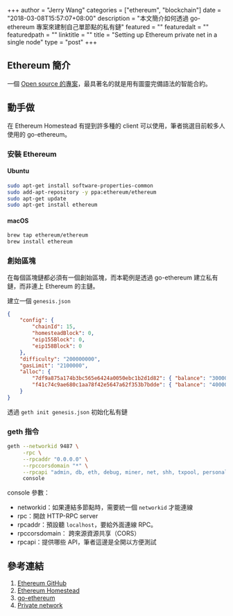 +++
author = "Jerry Wang"
categories = ["ethereum", "blockchain"]
date = "2018-03-08T15:57:07+08:00"
description = "本文簡介如何透過 go-ethereum 專案來建制自己單節點的私有鏈"
featured = ""
featuredalt = ""
featuredpath = ""
linktitle = ""
title = "Setting up Ethereum private net in a single node"
type = "post"
+++

## Ethereum 簡介

一個 [Open source 的專案](https://github.com/ethereum/)，最具著名的就是用有圖靈完備語法的智能合約。

## 動手做

在 Ethereum Homestead 有提到許多種的 client 可以使用，筆者挑選目前較多人使用的 go-ethereum。

### 安裝 Ethereum

#### Ubuntu

```bash
sudo apt-get install software-properties-common
sudo add-apt-repository -y ppa:ethereum/ethereum
sudo apt-get update
sudo apt-get install ethereum
```

#### macOS

```bash
brew tap ethereum/ethereum
brew install ethereum
```

### 創始區塊

在每個區塊鏈都必須有一個創始區塊，而本範例是透過 go-ethereum 建立私有鏈，而非連上 Ethereum 的主鏈。

建立一個 `genesis.json`

```json
{
    "config": {
        "chainId": 15,
        "homesteadBlock": 0,
        "eip155Block": 0,
        "eip158Block": 0
    },
    "difficulty": "200000000",
    "gasLimit": "2100000",
    "alloc": {
        "7df9a875a174b3bc565e6424a0050ebc1b2d1d82": { "balance": "300000" },
        "f41c74c9ae680c1aa78f42e5647a62f353b7bdde": { "balance": "400000" }
    }
}
```

透過 `geth init genesis.json` 初始化私有鏈


### geth 指令

```bash
geth --networkid 9487 \
     -rpc \
     --rpcaddr "0.0.0.0" \
     --rpccorsdomain "*" \
     --rpcapi "admin, db, eth, debug, miner, net, shh, txpool, personal, web3" \
     console
```

console 參數：

* networkid：如果連結多節點時，需要統一個 `networkid` 才能連線
* rpc：開啟 HTTP-RPC server
* rpcaddr：預設聽 `localhost`，要給外面連線 RPC。
* rpccorsdomain： 跨來源資源共享（CORS）
* rpcapi：提供哪些 API，筆者這邊是全開以方便測試


## 參考連結

1. [Ethereum GitHub](https://github.com/ethereum/)
2. [Ethereum Homestead](http://www.ethdocs.org/en/latest/index.html)
3. [go-ethereum](https://github.com/ethereum/go-ethereum/)
4. [Private network](https://github.com/ethereum/go-ethereum/wiki/Private-network)
